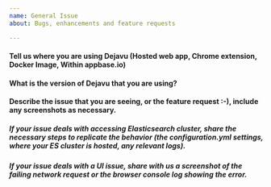 ```yaml
---
name: General Issue
about: Bugs, enhancements and feature requests

---
```


#### Tell us where you are using Dejavu (Hosted web app, Chrome extension, Docker Image, Within appbase.io)


#### What is the version of Dejavu that you are using?


#### Describe the issue that you are seeing, or the feature request :-), include any screenshots as necessary.


##### If your issue deals with accessing Elasticsearch cluster, share the necessary steps to replicate the behavior (the configuration.yml settings, where your ES cluster is hosted, any relevant logs).

##### If your issue deals with a UI issue, share with us a screenshot of the failing network request or the browser console log showing the error.
